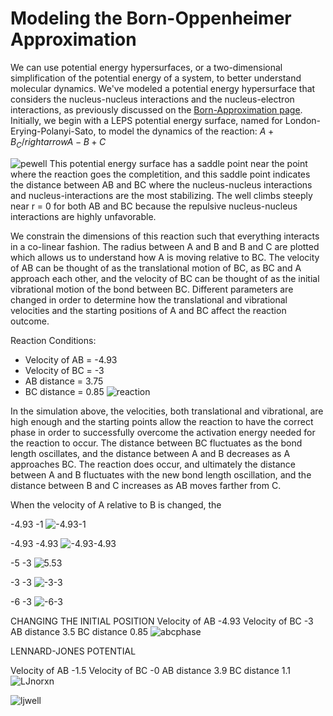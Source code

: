 # Modeling the Born-Oppenheimer Approximation

We can use potential energy hypersurfaces, or a two-dimensional simplification of the potential energy of a system, to better understand molecular dynamics. We've modeled a potential energy hypersurface that considers the nucleus-nucleus interactions and the nucleus-electron interactions, as previously discussed on the [Born-Approximation page](/bo.md). Initially, we begin with a LEPS potential energy surface, named for London-Erying-Polanyi-Sato, to model the dynamics of the reaction: 
$A + B_C /right arrow A-B + C$ 

![pewell](/pewell.gif)
This potential energy surface has a saddle point near the point where the reaction goes the completition, and this saddle point indicates the distance between AB and BC where the nucleus-nucleus interactions and nucleus-interactions are the most stabilizing. The well climbs steeply near r = 0 for both AB and BC because the repulsive nucleus-nucleus interactions are highly unfavorable. 

We constrain the dimensions of this reaction such that everything interacts in a co-linear fashion. The radius between A and B and B and C are plotted which allows us to understand how A is moving relative to BC. The velocity of AB can be thought of as the translational motion of BC, as BC and A approach each other, and the velocity of BC can be thought of as the initial vibrational motion of the bond between BC. Different parameters are changed in order to determine how the translational and  vibrational velocities and the starting positions of A and BC affect the reaction outcome. 

Reaction Conditions: 
- Velocity of AB  = -4.93
- Velocity of BC = -3
- AB distance = 3.75
- BC distance = 0.85
![reaction](/reaction.gif)

In the simulation above, the velocities, both translational and vibrational, are high enough and the starting points allow the reaction to have the correct phase in order to successfully overcome the activation energy needed for the reaction to occur.  The distance between BC fluctuates as the bond length oscillates, and the distance between A and B decreases as A approaches BC. The reaction does occur, and ultimately the distance between A and B fluctuates with the new bond length oscillation, and the distance between B and C increases as AB moves farther from C.   

When the velocity of A relative to B is changed, the 

-4.93 -1
![-4.93-1](/-4.93-1.png)

-4.93 -4.93
![-4.93-4.93](/-4.93-4.93.png)

-5 -3
![5.53](/5.53.gif)

-3 -3 
![-3-3](/33.gif)

-6 -3
![-6-3](/-6-3.png)

CHANGING THE INITIAL POSITION
Velocity of AB -4.93
Velocity of BC -3
AB distance 3.5
BC distance 0.85
![abcphase](/abcphase.gif)

LENNARD-JONES POTENTIAL 

Velocity of AB -1.5
Velocity of BC -0
AB distance 3.9
BC distance 1.1
![LJnorxn](/ljno.gif)

![ljwell](/ljwell.gif)
